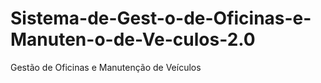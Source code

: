 # Sistema-de-Gest-o-de-Oficinas-e-Manuten-o-de-Ve-culos-2.0
Gestão de Oficinas e Manutenção de Veículos
